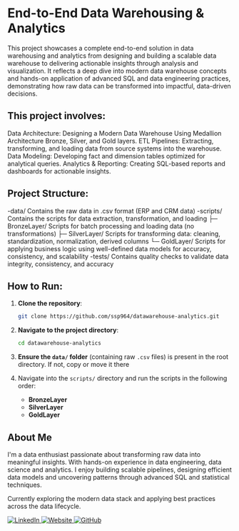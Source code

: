 # End-to-End Data Warehousing & Analytics

This project showcases a complete end-to-end solution in data warehousing and analytics from designing and building a scalable data warehouse to delivering actionable insights through analysis and visualization. It reflects a deep dive into modern data warehouse concepts and hands-on application of advanced SQL and data engineering practices, demonstrating how raw data can be transformed into impactful, data-driven decisions.

## This project involves:

Data Architecture: Designing a Modern Data Warehouse Using Medallion Architecture Bronze, Silver, and Gold layers.
ETL Pipelines: Extracting, transforming, and loading data from source systems into the warehouse.
Data Modeling: Developing fact and dimension tables optimized for analytical queries.
Analytics & Reporting: Creating SQL-based reports and dashboards for actionable insights.

## Project Structure:

-data/               Contains the raw data in .csv format (ERP and CRM data)
-scripts/            Contains the scripts for data extraction, transformation, and loading
  ├─ BronzeLayer/    Scripts for batch processing and loading data (no transformations)
  ├─ SilverLayer/    Scripts for transforming data: cleaning, standardization, normalization, derived columns
  └─ GoldLayer/      Scripts for applying business logic using well-defined data models for accuracy, consistency, and scalability
-tests/              Contains quality checks to validate data integrity, consistency, and accuracy

## How to Run:

1. **Clone the repository**:  
   ```bash
   git clone https://github.com/ssp964/datawarehouse-analytics.git
   ```

2. **Navigate to the project directory**:  
   ```bash
   cd datawarehouse-analytics
   ```

3. **Ensure the `data/` folder** (containing raw `.csv` files) is present in the root directory. If not, copy or move it there

4. Navigate into the `scripts/` directory and run the scripts in the following order:
   - **BronzeLayer**
   - **SilverLayer**
   - **GoldLayer**

## About Me

I'm a data enthusiast passionate about transforming raw data into meaningful insights. With hands-on experience in data engineering, data science and analytics. I enjoy building scalable pipelines, designing efficient data models and uncovering patterns through advanced SQL and statistical techniques.

Currently exploring the modern data stack and applying best practices across the data lifecycle.

<p align="left">
  <a href="https://linkedin.com/in/supritspatil" target="_blank">
    <img src="https://img.shields.io/badge/LinkedIn-0A66C2?style=for-the-badge&logo=linkedin&logoColor=white" alt="LinkedIn"/>
  </a>
  <a href="https://www.supritpatil.co/" target="_blank">
    <img src="https://img.shields.io/badge/Website-FF6F00?style=for-the-badge&logo=Google-Chrome&logoColor=white" alt="Website"/>
  </a>
  <a href="https://github.com/ssp964" target="_blank">
    <img src="https://img.shields.io/badge/GitHub-24292E?style=for-the-badge&logo=github&logoColor=white" alt="GitHub"/>
  </a>
</p>
